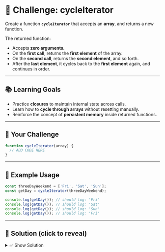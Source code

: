 
# 🔄 Challenge: cycleIterator

Create a function **`cycleIterator`** that accepts an **array**, and returns a new function.  

The returned function:  
- Accepts **zero arguments**.  
- On the **first call**, returns the **first element** of the array.  
- On the **second call**, returns the **second element**, and so forth.  
- After the **last element**, it cycles back to the **first element** again, and continues in order.  

---

## 📚 Learning Goals
- Practice **closures** to maintain internal state across calls.  
- Learn how to **cycle through arrays** without resetting manually.  
- Reinforce the concept of **persistent memory** inside returned functions.  

---

## 🧩 Your Challenge

```js
function cycleIterator(array) {
  // ADD CODE HERE
}
````

---

## 📌 Example Usage

```js
const threeDayWeekend = ['Fri', 'Sat', 'Sun'];
const getDay = cycleIterator(threeDayWeekend);

console.log(getDay()); // should log: 'Fri'
console.log(getDay()); // should log: 'Sat'
console.log(getDay()); // should log: 'Sun'
console.log(getDay()); // should log: 'Fri'
```

---

## 📝 Solution (click to reveal)

<details>
  <summary>✅ Show Solution</summary>

```js
function cycleIterator(array) {
  let index = 0;

  return function() {
    const value = array[index];
    index = (index + 1) % array.length; // cycle back to start
    return value;
  };
}
```

</details>

